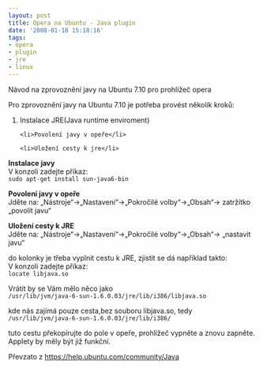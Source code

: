 ```yaml
---
layout: post
title: Opera na Ubuntu - Java plugin
date: '2008-01-18 15:18:16'
tags:
- opera
- plugin
- jre
- linux
---
```


Návod na zprovoznění javy na Ubuntu 7.10 pro prohlížeč opera


<p>Pro zprovoznění javy na Ubuntu 7.10 je potřeba provést několik
kroků:</p>

<ol>
	<li>Instalace JRE(Java runtime enviroment)</li>

	<li>Povolení javy v opeře</li>

	<li>Uložení cesty k jre</li>
</ol>

<p><strong>Instalace javy</strong>
<br />V konzoli zadejte příkaz:
<br /><code>sudo apt-get install sun-java6-bin</code></p>

<p><strong>Povolení javy v opeře</strong>
<br />Jděte na:
„Nástroje“->„Nastavení“->„Pokročilé
volby“->„Obsah“-> zatržítko „povolit
javu“</p>

<p><strong>Uložení cesty k JRE</strong>
<br />Jděte na:
„Nástroje“->„Nastavení“->„Pokročilé
volby“->„Obsah“-> „nastavit javu“</p>

<p>do kolonky je třeba vyplnit cestu k JRE, zjistit se dá například
takto:
<br />V konzoli zadejte příkaz:
<br /><code>locate libjava.so</code></p>

<p>Vrátit by se Vám mělo něco jako
<br /><code>/usr/lib/jvm/java-6-sun-1.6.0.03/jre/lib/i386/libjava.so</code></p>

<p>kde nás zajímá pouze cesta,bez souboru libjava.so, tedy
<br /><code>/usr/lib/jvm/java-6-sun-1.6.0.03/jre/lib/i386/</code></p>

<p>tuto cestu překopírujte do pole v opeře, prohlížeč vypněte a
znovu zapněte. Applety by měly být již funkční.</p>

<p>Převzato z <a
href="https://help.ubuntu.com/community/Java">https://help.ubuntu.com/community/Java</a></p>


